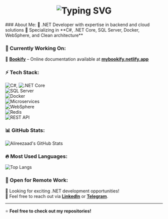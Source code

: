   <h1 align="center">
   <img src="https://readme-typing-svg.herokuapp.com?font=Fira+Code&weight=600&size=30&duration=2500&pause=700&color=da2c38&center=true&vCenter=true&width=600&height=100&lines=Hello+My+Friend;" alt="Typing SVG" />
  </h1>
### About Me:
🔹 .NET Developer with expertise in backend and cloud solutions  
🔹 Specializing in **C#, .NET Core, SQL Server, Docker, WebSphere, and Clean architecture**  

### 🚀 Currently Working On:
📌 **[Bookify](https://mybookify.netlify.app/)** – Online documentation available at **[mybookify.netlify.app](https://mybookify.netlify.app/)**  

### ⚡ Tech Stack:
![C#](https://img.shields.io/badge/C%23-239120?logo=csharp&logoColor=white), ![.NET Core](https://img.shields.io/badge/.NET_Core-512BD4?logo=dotnet&logoColor=white)  
![SQL Server](https://img.shields.io/badge/SQL_Server-CC2927?logo=microsoftsqlserver&logoColor=white)  
![Docker](https://img.shields.io/badge/Docker-2496ED?logo=docker&logoColor=white)  
![Microservices](https://img.shields.io/badge/Microservices-ff7f50?logo=micro-dot-blog)  
![WebSphere](https://img.shields.io/badge/WebSphere-0091D1?logo=ibm&logoColor=white)  
![Redis](https://img.shields.io/badge/Redis-DC382D?logo=redis&logoColor=white)  
![REST API](https://img.shields.io/badge/REST-02569B?logo=swagger&logoColor=white)  

### 📊 GitHub Stats:
![Alireezaad's GitHub Stats](https://github-readme-stats.vercel.app/api?username=Alireezaad&show_icons=true&theme=dark)

### 🔥 Most Used Languages:
![Top Langs](https://github-readme-stats.vercel.app/api/top-langs/?username=Alireezaad&layout=compact&theme=dark)

### 💼 Open for Remote Work:
🚀 Looking for exciting .NET development opportunities!  
📩 Feel free to reach out via **[LinkedIn](https://www.linkedin.com/in/Alireezaad)** or **[Telegram](https://t.me/vortex22)**.

---
⭐ **Feel free to check out my repositories!**
